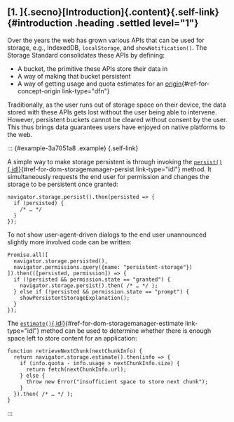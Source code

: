 ## [1. ]{.secno}[Introduction]{.content}[](#introduction){.self-link} {#introduction .heading .settled level="1"}

Over the years the web has grown various APIs that can be used for
storage, e.g., IndexedDB, `localStorage`, and `showNotification()`. The
Storage Standard consolidates these APIs by defining:

- A bucket, the primitive these APIs store their data in
- A way of making that bucket persistent
- A way of getting usage and quota estimates for an
  [origin](https://html.spec.whatwg.org/multipage/browsers.html#concept-origin){#ref-for-concept-origin
  link-type="dfn"}

Traditionally, as the user runs out of storage space on their device,
the data stored with these APIs gets lost without the user being able to
intervene. However, persistent buckets cannot be cleared without consent
by the user. This thus brings data guarantees users have enjoyed on
native platforms to the web.

::: {#example-3a7051a8 .example}
[](#example-3a7051a8){.self-link}

A simple way to make storage persistent is through invoking the
[`persist()`{.idl}](#dom-storagemanager-persist){#ref-for-dom-storagemanager-persist
link-type="idl"} method. It simultaneously requests the end user for
permission and changes the storage to be persistent once granted:

``` {.lang-javascript .highlight}
navigator.storage.persist().then(persisted => {
  if (persisted) {
    /* … */
  }
});
```

To not show user-agent-driven dialogs to the end user unannounced
slightly more involved code can be written:

``` {.lang-javascript .highlight}
Promise.all([
  navigator.storage.persisted(),
  navigator.permissions.query({name: "persistent-storage"})
]).then(([persisted, permission]) => {
  if (!persisted && permission.state == "granted") {
    navigator.storage.persist().then( /* … */ );
  } else if (!persisted && permission.state == "prompt") {
    showPersistentStorageExplanation();
  }
});
```

The
[`estimate()`{.idl}](#dom-storagemanager-estimate){#ref-for-dom-storagemanager-estimate
link-type="idl"} method can be used to determine whether there is enough
space left to store content for an application:

``` {.lang-javascript .highlight}
function retrieveNextChunk(nextChunkInfo) {
  return navigator.storage.estimate().then(info => {
    if (info.quota - info.usage > nextChunkInfo.size) {
      return fetch(nextChunkInfo.url);
    } else {
      throw new Error("insufficient space to store next chunk");
    }
  }).then( /* … */ );
}
```
:::

